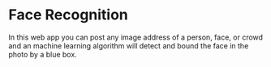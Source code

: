 # Face Recognition

In this web app you can post any image address of a person, face, or crowd and an machine learning algorithm will detect and bound the face in the photo by a blue box.